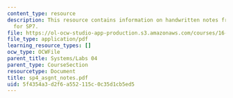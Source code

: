 ```yaml
---
content_type: resource
description: This resource contains information on handwritten notes from a lecture
  for SP7.
file: https://ol-ocw-studio-app-production.s3.amazonaws.com/courses/16-01-unified-engineering-i-ii-iii-iv-fall-2005-spring-2006/5f4354a3d2f6a552115c0c35d1cb5ed5_sp4_asgnt_notes.pdf
file_type: application/pdf
learning_resource_types: []
ocw_type: OCWFile
parent_title: Systems/Labs 04
parent_type: CourseSection
resourcetype: Document
title: sp4_asgnt_notes.pdf
uid: 5f4354a3-d2f6-a552-115c-0c35d1cb5ed5
---
```

